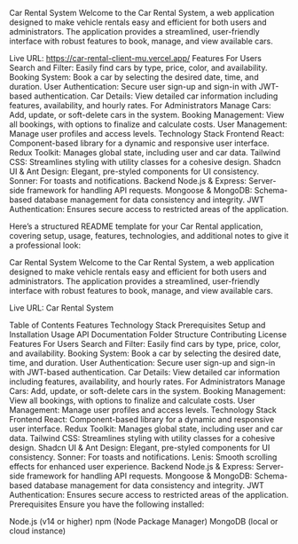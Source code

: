 Car Rental System
Welcome to the Car Rental System, a web application designed to make vehicle rentals easy and efficient for both users and administrators. The application provides a streamlined, user-friendly interface with robust features to book, manage, and view available cars.

Live URL: https://car-rental-client-mu.vercel.app/
Features
For Users
Search and Filter: Easily find cars by type, price, color, and availability.
Booking System: Book a car by selecting the desired date, time, and duration.
User Authentication: Secure user sign-up and sign-in with JWT-based authentication.
Car Details: View detailed car information including features, availability, and hourly rates.
For Administrators
Manage Cars: Add, update, or soft-delete cars in the system.
Booking Management: View all bookings, with options to finalize and calculate costs.
User Management: Manage user profiles and access levels.
Technology Stack
Frontend
React: Component-based library for a dynamic and responsive user interface.
Redux Toolkit: Manages global state, including user and car data.
Tailwind CSS: Streamlines styling with utility classes for a cohesive design.
Shadcn UI & Ant Design: Elegant, pre-styled components for UI consistency.
Sonner: For toasts and notifications.
Backend
Node.js & Express: Server-side framework for handling API requests.
Mongoose & MongoDB: Schema-based database management for data consistency and integrity.
JWT Authentication: Ensures secure access to restricted areas of the application.

Here’s a structured README template for your Car Rental application, covering setup, usage, features, technologies, and additional notes to give it a professional look:

Car Rental System
Welcome to the Car Rental System, a web application designed to make vehicle rentals easy and efficient for both users and administrators. The application provides a streamlined, user-friendly interface with robust features to book, manage, and view available cars.

Live URL: Car Rental System

Table of Contents
Features
Technology Stack
Prerequisites
Setup and Installation
Usage
API Documentation
Folder Structure
Contributing
License
Features
For Users
Search and Filter: Easily find cars by type, price, color, and availability.
Booking System: Book a car by selecting the desired date, time, and duration.
User Authentication: Secure user sign-up and sign-in with JWT-based authentication.
Car Details: View detailed car information including features, availability, and hourly rates.
For Administrators
Manage Cars: Add, update, or soft-delete cars in the system.
Booking Management: View all bookings, with options to finalize and calculate costs.
User Management: Manage user profiles and access levels.
Technology Stack
Frontend
React: Component-based library for a dynamic and responsive user interface.
Redux Toolkit: Manages global state, including user and car data.
Tailwind CSS: Streamlines styling with utility classes for a cohesive design.
Shadcn UI & Ant Design: Elegant, pre-styled components for UI consistency.
Sonner: For toasts and notifications.
Lenis: Smooth scrolling effects for enhanced user experience.
Backend
Node.js & Express: Server-side framework for handling API requests.
Mongoose & MongoDB: Schema-based database management for data consistency and integrity.
JWT Authentication: Ensures secure access to restricted areas of the application.
Prerequisites
Ensure you have the following installed:

Node.js (v14 or higher)
npm (Node Package Manager)
MongoDB (local or cloud instance)
